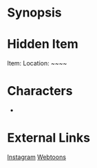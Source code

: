# Synopsis


# Hidden Item
Item: 
Location: ~~~~

# Characters
* 

# External Links
[Instagram]()
[Webtoons]()